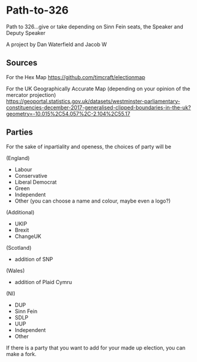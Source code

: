 # Path-to-326
Path to 326...give or take depending on Sinn Fein seats, the Speaker and Deputy Speaker

A project by Dan Waterfield and Jacob W

## Sources
For the Hex Map
https://github.com/timcraft/electionmap

For the UK Geographically Accurate Map (depending on your opinion of the mercator projection)
https://geoportal.statistics.gov.uk/datasets/westminster-parliamentary-constituencies-december-2017-generalised-clipped-boundaries-in-the-uk?geometry=-10.015%2C54.057%2C-2.104%2C55.17

## Parties
For the sake of inpartiality and openess, the choices of party will be 

(England)
- Labour 
- Conservative
- Liberal Democrat
- Green
- Independent
- Other (you can choose a name and colour, maybe even a logo?)

(Additional)
- UKIP
- Brexit
- ChangeUK

(Scotland)
- addition of SNP

(Wales)
- addition of Plaid Cymru

(NI)
- DUP 
- Sinn Fein
- SDLP
- UUP
- Independent
- Other

If there is a party that you want to add for your made up election, you can make a fork.
